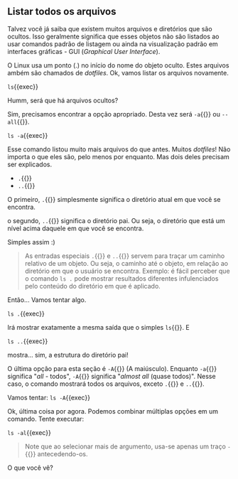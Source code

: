 ## Listar todos os arquivos

Talvez você já saiba que existem muitos arquivos e diretórios que são ocultos. Isso geralmente significa que esses objetos não são listados ao usar comandos padrão de listagem ou ainda na visualização padrão em interfaces gráficas - GUI (_Graphical User Interface_). 

O Linux usa um ponto (.) no início do nome do objeto oculto. Estes arquivos ambém são chamados de _dotfiles_. Ok, vamos listar os arquivos novamente.

`ls`{{exec}}

Humm, será que há arquivos ocultos?

Sim, precisamos encontrar a opção apropriado. Desta vez será `-a`{{}} ou `--all`{{}}.

`ls -a`{{exec}}

Esse comando listou muito mais arquivos do que antes. Muitos _dotfiles_! Não importa o que eles são, pelo menos por enquanto. Mas dois deles precisam ser explicados.

- `.`{{}} 
- `..`{{}}

O primeiro, `.`{{}} simplesmente significa o diretório atual em que você se encontra.

o segundo, `..`{{}} significa o diretório pai. Ou seja, o diretório que está um nível acima daquele em que você se encontra.

Simples assim :)

> As entradas especiais `.`{{}} e `..`{{}} servem para traçar um caminho relativo de um objeto. Ou seja, o caminho até o objeto, em relação ao diretório em que o usuário se encontra.
Exemplo: é fácil perceber que o comando `ls .` pode mostrar resultados diferentes infulenciados pelo conteúdo do diretório em que é aplicado.

Então... Vamos tentar algo.

`ls .`{{exec}}

Irá mostrar exatamente a mesma saída que o simples `ls`{{}}. E

`ls ..`{{exec}}

mostra... sim, a estrutura do diretório pai!

O última opção para esta seção é `-A`{{}} (A maiúsculo). Enquanto `-a`{{}} significa "_all_ - todos", `-A`{{}} significa "_almost all_ (quase todos)". Nesse caso, o comando mostrará todos os arquivos, exceto `.`{{}} e `..`{{}}.

Vamos tentar: `ls -A`{{exec}}

Ok, última coisa por agora. Podemos combinar múltiplas opções em um comando. Tente executar:

`ls -al`{{exec}}

> Note que ao selecionar mais de argumento, usa-se apenas um traço `-`{{}} antecedendo-os.

O que você vê?